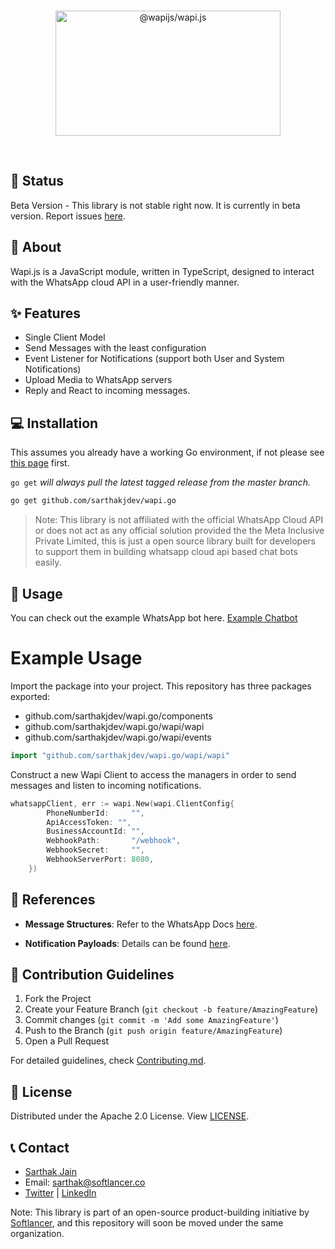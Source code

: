 <div align="center">
<br />
<p align="center">
<a href="https://wapijs.co"><img src="https://media.discordapp.net/attachments/1007886641484005427/1243103800147836928/logo_light_2.png?ex=66504221&is=664ef0a1&hm=e9801618ae101bfdb39d1a13addecc2eb75c08920d9128ac670c8b4064890fb1&=&format=webp&quality=lossless&width=1210&height=723" alt="@wapijs/wapi.js"  height="200" width="360" /></a>
</p>
<br />
</div>

## 📌 Status

Beta Version - This library is not stable right now. It is currently in beta version. Report issues [here](https://github.com/sarthakjdev/wapi.go/issues).

## 📖 About

Wapi.js is a JavaScript module, written in TypeScript, designed to interact with the WhatsApp cloud API in a user-friendly manner.

## ✨ Features

- Single Client Model
- Send Messages with the least configuration
- Event Listener for Notifications (support both User and System Notifications)
- Upload Media to WhatsApp servers
- Reply and React to incoming messages.

## 💻 Installation

This assumes you already have a working Go environment, if not please see
[this page](https://golang.org/doc/install) first.

`go get` _will always pull the latest tagged release from the master branch._

```sh
go get github.com/sarthakjdev/wapi.go
```

> Note: This library is not affiliated with the official WhatsApp Cloud API or does not act as any official solution provided the the Meta Inclusive Private Limited, this is just a open source library built for developers to support them in building whatsapp cloud api based chat bots easily.

## 🚀 Usage

You can check out the example WhatsApp bot here. [Example Chatbot](./example-chat-bot/)

# Example Usage

Import the package into your project.
This repository has three packages exported:

- github.com/sarthakjdev/wapi.go/components
- github.com/sarthakjdev/wapi.go/wapi/wapi
- github.com/sarthakjdev/wapi.go/wapi/events

```go
import "github.com/sarthakjdev/wapi.go/wapi/wapi"
```

Construct a new Wapi Client to access the managers in order to send messages and listen to incoming notifications.

```go
whatsappClient, err := wapi.New(wapi.ClientConfig{
		PhoneNumberId:     "",
		ApiAccessToken: "",
		BusinessAccountId: "",
		WebhookPath:       "/webhook",
		WebhookSecret:     "",
		WebhookServerPort: 8080,
	})
```

## 🔗 References

- **Message Structures**: Refer to the WhatsApp Docs [here](https://developers.facebook.com/docs/whatsapp/cloud-api/reference/messages).

- **Notification Payloads**: Details can be found [here](https://developers.facebook.com/docs/whatsapp/cloud-api/webhooks/components).

<!-- ## 🔗 Other Links

- [Website](https://wapijs.co)
- [Documentation](https://wapijs.co/docs) -->

## 🤝 Contribution Guidelines

1. Fork the Project
2. Create your Feature Branch (`git checkout -b feature/AmazingFeature`)
3. Commit changes (`git commit -m 'Add some AmazingFeature'`)
4. Push to the Branch (`git push origin feature/AmazingFeature`)
5. Open a Pull Request

For detailed guidelines, check [Contributing.md](./CONTRIBUTING.md).

## 📜 License

Distributed under the Apache 2.0 License. View [LICENSE](./LICENSE).

## 📞 Contact

- [Sarthak Jain](https://sarthakjdev.com)
- Email: sarthak@softlancer.co
- [Twitter](https://twitter.com/sarthakjdev) | [LinkedIn](https://www.linkedin.com/in/sarthakjdev)

Note: This library is part of an open-source product-building initiative by [Softlancer](https://github.com/softlancerhq), and this repository will soon be moved under the same organization.

